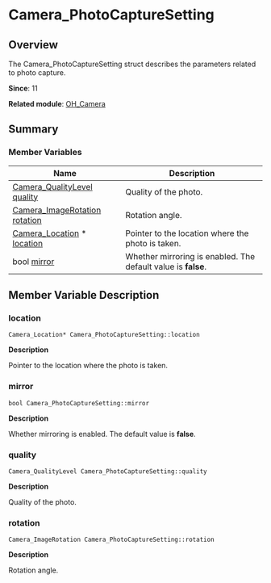 # Camera_PhotoCaptureSetting


## Overview

The Camera_PhotoCaptureSetting struct describes the parameters related to photo capture.

**Since**: 11

**Related module**: [OH_Camera](_o_h___camera.md)


## Summary


### Member Variables

| Name| Description| 
| -------- | -------- |
| [Camera_QualityLevel](_o_h___camera.md#camera_qualitylevel) [quality](#quality) | Quality of the photo. | 
| [Camera_ImageRotation](_o_h___camera.md#camera_imagerotation) [rotation](#rotation) | Rotation angle. | 
| [Camera_Location](_camera___location.md) \* [location](#location) | Pointer to the location where the photo is taken. | 
| bool [mirror](#mirror) | Whether mirroring is enabled. The default value is **false**. | 


## Member Variable Description


### location

```
Camera_Location* Camera_PhotoCaptureSetting::location
```
**Description**

Pointer to the location where the photo is taken.


### mirror

```
bool Camera_PhotoCaptureSetting::mirror
```
**Description**

Whether mirroring is enabled. The default value is **false**.


### quality

```
Camera_QualityLevel Camera_PhotoCaptureSetting::quality
```
**Description**

Quality of the photo.


### rotation

```
Camera_ImageRotation Camera_PhotoCaptureSetting::rotation
```
**Description**

Rotation angle.
